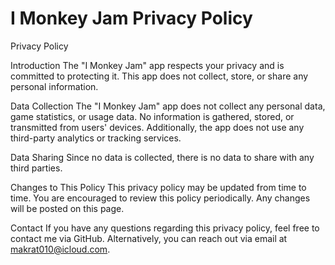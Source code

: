 # I Monkey Jam Privacy Policy
Privacy Policy

Introduction
The "I Monkey Jam" app respects your privacy and is committed to protecting it. This app does not collect, store, or share any personal information.

Data Collection
The "I Monkey Jam" app does not collect any personal data, game statistics, or usage data. No information is gathered, stored, or transmitted from users' devices. Additionally, the app does not use any third-party analytics or tracking services.

Data Sharing
Since no data is collected, there is no data to share with any third parties.

Changes to This Policy
This privacy policy may be updated from time to time. You are encouraged to review this policy periodically. Any changes will be posted on this page.

Contact
If you have any questions regarding this privacy policy, feel free to contact me via GitHub. Alternatively, you can reach out via email at makrat010@icloud.com.
